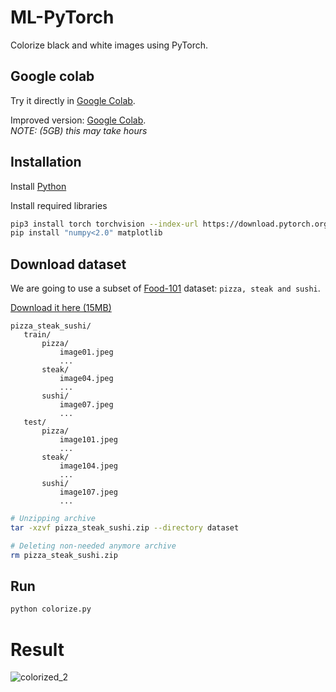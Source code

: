 # ML-PyTorch

Colorize black and white images using PyTorch.

## Google colab
Try it directly in [Google Colab](https://colab.research.google.com/drive/1tLmS9G9ig8mtXZh5aPJybpUdjUStYTjU?usp=sharing).

Improved version: [Google Colab](https://colab.research.google.com/drive/1rNY1SrYFLqvi_c45LEc0ZKqOnePWZUtY?usp=sharing).\
*NOTE: (5GB) this may take hours*

## Installation

Install [Python](https://www.python.org/downloads/)

Install required libraries

```bash
pip3 install torch torchvision --index-url https://download.pytorch.org/whl/cu118
pip install "numpy<2.0" matplotlib
```

## Download dataset

We are going to use a subset of [Food-101](https://data.vision.ee.ethz.ch/cvl/datasets_extra/food-101/) dataset: `pizza, steak and sushi`.

[Download it here (15MB)](https://github.com/mrdbourke/pytorch-deep-learning/raw/main/data/pizza_steak_sushi.zip)

```
pizza_steak_sushi/
   train/
       pizza/
           image01.jpeg
           ...
       steak/
           image04.jpeg
           ...
       sushi/
           image07.jpeg
           ...
   test/
       pizza/
           image101.jpeg
           ...
       steak/
           image104.jpeg
           ...
       sushi/
           image107.jpeg
           ...
```

```bash
# Unzipping archive
tar -xzvf pizza_steak_sushi.zip --directory dataset

# Deleting non-needed anymore archive
rm pizza_steak_sushi.zip
```

## Run

```bash
python colorize.py
```

# Result

![colorized_2](https://github.com/user-attachments/assets/2c9ff2bc-361c-4ef8-b789-3d0c945c16d7)
